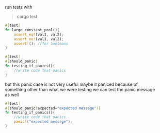 run tests with
> cargo test

```rust
#[test]
fn large_constant_pool(){
	assert_eq!(val1, val2);
	assert_ne!(val1, val2);
	assert!(); //for booleans
}

#[test]
#[should_panic]
fn testing_if_panics(){
	//write code that panics
}
```
but this panic case is not very useful maybe it paniced because of something other than what we were testing
we can test the panic message as well
```rust
#[test]
#[should_panic(expected="expected message")]
fn testing_if_panics(){
	//write code that panics
	panic!("expected message");
}
```
